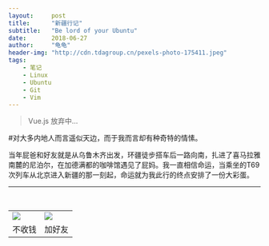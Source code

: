 ```yaml
---
layout:     post
title:      "新疆行记"
subtitle:   "Be lord of your Ubuntu"
date:       2018-06-27
author:     "龟龟"
header-img: "http://cdn.tdagroup.cn/pexels-photo-175411.jpeg"
tags:
    - 笔记
    - Linux
    - Ubuntu
    - Git
    - Vim
---
```


>Vue.js 放弃中...



#对大多内地人而言遥似天边，而于我而言却有种奇特的情愫。



当年屁爸和好友就是从乌鲁木齐出发，环疆徒步搭车后一路向南，扎进了喜马拉雅南麓的尼泊尔，在加德满都的咖啡馆遇见了屁妈。我一直相信命运，当乘坐的T69次列车从北京进入新疆的那一刻起，命运就为我此行的终点安排了一份大彩蛋。

----
<br />
<table border="0">
    <tr border="0">
        <td>
            <img src="http://cdn.tdagroup.cn/0%20%2837%29.gif">
        </td>
        <td>
            <img src="http://cdn.tdagroup.cn/1490924677.png">
        </td>
    </tr>
    <tr>
        <td style="text-align:center">
            <span>不收钱</span>
        </td>
        <td style="text-align:center">
            <span>加好友</span>
        </td>
    </tr>
</table>

